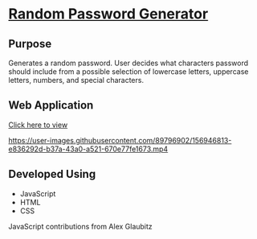 # [Random Password Generator](https://qlaub.github.io/Password-Generator/)

## Purpose
Generates a random password. User decides what characters password should include from a possible selection of lowercase letters, uppercase letters, numbers, and special characters.

## Web Application
[Click here to view](https://qlaub.github.io/Password-Generator/)

https://user-images.githubusercontent.com/89796902/156946813-e836292d-b37a-43a0-a521-670e77fe1673.mp4


## Developed Using
- JavaScript
- HTML
- CSS

JavaScript contributions from Alex Glaubitz
